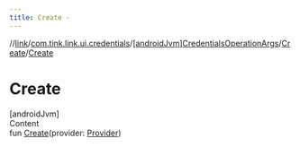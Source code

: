 ```yaml
---
title: Create -
---
```

//[link](../../../index.md)/[com.tink.link.ui.credentials](../../index.md)/[[androidJvm]CredentialsOperationArgs](../index.md)/[Create](index.md)/[Create](-create.md)



# Create  
[androidJvm]  
Content  
fun [Create](-create.md)(provider: [Provider](../../../com.tink.model.provider/[android-jvm]-provider/index.md))  



